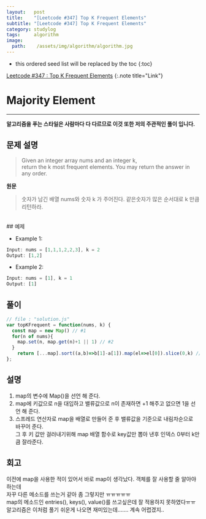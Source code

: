 ```yaml
---
layout:   post
title:    "[Leetcode #347] Top K Frequent Elements"
subtitle: "[Leetcode #347] Top K Frequent Elements"
category: studylog
tags:     algorithm
image:
  path:    /assets/img/algorithm/algorithm.jpg
---
```


[Leetcode #347 : Top K Frequent Elements]:https://leetcode.com/problems/top-k-frequent-elements/

<!--more-->
* this ordered seed list will be replaced by the toc
{:toc}  

[Leetcode #347 : Top K Frequent Elements]
{:.note title="Link"}  

# Majority Element  
---  
__알고리즘을 푸는 스타일은 사람마다 다 다르므로 이것 또한 저의 주관적인 풀이 입니다.__  

## 문제 설명  
>Given an integer array nums and an integer k,  
>return the k most frequent elements. You may return the answer in any order.  

__원문__
>숫자가 남긴 배열 nums와 숫자 k 가 주어진다.
>같은숫자가 많은 순서대로 k 만큼 리턴하라.

<br>  
## 예제  

* Example 1:
```js
Input: nums = [1,1,1,2,2,3], k = 2
Output: [1,2]
```  

* Example 2:
```js
Input: nums = [1], k = 1
Output: [1]
```  


## 풀이  

```js
// file : "solution.js"
var topKFrequent = function(nums, k) {
  const map = new Map() // #1
  for(n of nums){
    map.set(n, map.get(n)+1 || 1) // #2
  } 
    return [...map].sort((a,b)=>b[1]-a[1]).map(el=>el[0]).slice(0,k) // #3
};
```

## 설명  

1. map의 변수에 Map()을 선언 해 준다.  
2. map에 키값으로 n을 대입하고 밸류값으로 n이 존재하면 +1 해주고 없으면 1을 선언 해 준다.  
3. 스프레드 연산자로 map을 배열로 만들어 준 후 밸류값을 기준으로 내림차순으로 바꾸어 준다.  
그 후 키 값만 걸러내기위해 map 배열 함수로 key값만 뽑아 낸후 인덱스 0부터 k만큼 잘라준다.  


## 회고  

이전에 map을 사용한 적이 있어서 바로 map이 생각났다. 객체를 잘 사용할 줄 알아야하는데  
자꾸 다른 메소드를 쓰는거 같아 좀 그렇지만 ㅠㅠㅠㅠㅠ  
map의 메소드인 entries(), keys(), value()를 쓰고싶은데 잘 적용하지 못하였다ㅠㅠ  
알고리즘은 이처럼 풀기 쉬운게 나오면 재미있는데....... 계속 어렵겠지..  